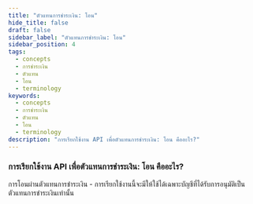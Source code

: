 ```yaml
---
title: "ตัวแทนการชำระเงิน: โอน"
hide_title: false
draft: false
sidebar_label: "ตัวแทนการชำระเงิน: โอน"
sidebar_position: 4
tags:
  - concepts
  - การชำระเงิน
  - ตัวแทน
  - โอน
  - terminology
keywords:
  - concepts
  - การชำระเงิน
  - ตัวแทน
  - โอน
  - terminology
description: "การเรียกใช้งาน API เพื่อตัวแทนการชำระเงิน: โอน คืออะไร?"
---
```


### การเรียกใช้งาน API เพื่อตัวแทนการชำระเงิน: โอน คืออะไร?

การโอนผ่านตัวแทนการชำระเงิน - การเรียกใช้งานนี้จะมีให้ใช้ได้เฉพาะบัญชีที่ได้รับการอนุมัติเป็นตัวแทนการชำระเงินเท่านั้น
